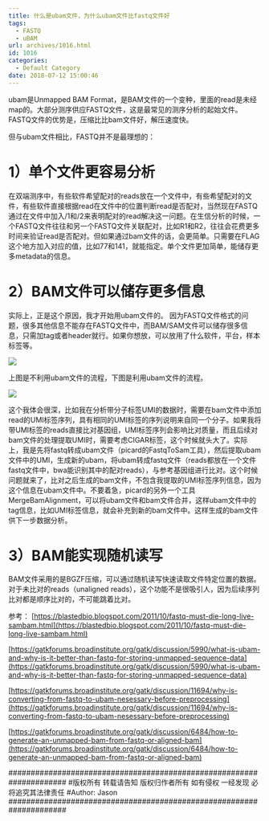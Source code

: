 ```yaml
---
title: 什么是ubam文件，为什么ubam文件比fastq文件好
tags:
  - FASTQ
  - uBAM
url: archives/1016.html
id: 1016
categories:
  - Default Category
date: 2018-07-12 15:00:46
---
```


ubam是Unmapped BAM Format，是BAM文件的一个变种，里面的read是未经map的。大部分测序供应FASTQ文件，这是最常见的测序分析的起始文件。FASTQ文件的优势是，压缩比比bam文件好，解压速度快。

但与ubam文件相比，FASTQ并不是最理想的：

# 1）单个文件更容易分析

在双端测序中，有些软件希望配对的reads放在一个文件中，有些希望配对的文件，有些软件直接根据read在文件中的位置判断read是否配对，当然现在FASTQ通过在文件中加入/1和/2来表明配对的read解决这一问题。在生信分析的时候，一个FASTQ文件往往和另一个FASTQ文件关联配对，比如R1和R2，往往会花费更多时间来验证read是否配对。但如果通过bam文件的话，会更简单。只需要在FLAG这个地方加入对应的值，比如77和141，就能指定。单个文件更加简单，能储存更多metadata的信息。

# 2）BAM文件可以储存更多信息

实际上，正是这个原因，我才开始用ubam文件的。
因为FASTQ文件格式的问题，很多其他信息不能存在FASTQ文件中，而BAM/SAM文件可以储存很多信息，只需加tag或者header就行。如果你想放，可以放用了什么软件，平台，样本标签等。

![](/wp/f4w/2020/2018-07-12-advantage-ubam-1.jpg)

上图是不利用ubam文件的流程，下图是利用ubam文件的流程。

![](/wp/f4w/2020/2018-07-12-advantage-ubam-2.png) 

这个我体会很深，比如我在分析带分子标签UMI的数据时，需要在bam文件中添加read的UMI标签序列，具有相同的UMI标签的序列说明来自同一个分子。如果我将带UMI标签的reads直接比对基因组，UMI标签序列会影响比对质量，而且后续对bam文件的处理提取UMI时，需要考虑CIGAR标签，这个时候就头大了。实际上，我是先将fastq转成ubam文件（picard的FastqToSam工具），然后提取ubam文件中的UMI，生成新的ubam，将ubam转成fastq文件（reads都放在一个文件fastq文件中，bwa能识别其中的配对reads），与参考基因组进行比对。这个时候问题就来了，比对之后生成的bam文件，不包含我提取的UMI标签序列信息，因为这个信息在ubam文件中。不要着急，picard的另外一个工具MergeBamAlignment，可以将ubam文件和bam文件合并，这样ubam文件中的tag信息，比如UMI标签信息，就会补充到新的bam文件中。这样生成的bam文件供下一步数据分析。

# 3）BAM能实现随机读写

BAM文件采用的是BGZF压缩，可以通过随机读写快速读取文件特定位置的数据。对于未比对的reads（unaligned reads），这个功能不是很吸引人，因为后续序列比对都是顺序比对的，不可能跳着比对。

参考：
[https://blastedbio.blogspot.com/2011/10/fastq-must-die-long-live-sambam.html](https://blastedbio.blogspot.com/2011/10/fastq-must-die-long-live-sambam.html)

[https://gatkforums.broadinstitute.org/gatk/discussion/5990/what-is-ubam-and-why-is-it-better-than-fastq-for-storing-unmapped-sequence-data](https://gatkforums.broadinstitute.org/gatk/discussion/5990/what-is-ubam-and-why-is-it-better-than-fastq-for-storing-unmapped-sequence-data)

[https://gatkforums.broadinstitute.org/gatk/discussion/11694/why-is-converting-from-fastq-to-ubam-nesessary-before-preprocessing](https://gatkforums.broadinstitute.org/gatk/discussion/11694/why-is-converting-from-fastq-to-ubam-nesessary-before-preprocessing)

[https://gatkforums.broadinstitute.org/gatk/discussion/6484/how-to-generate-an-unmapped-bam-from-fastq-or-aligned-bam](https://gatkforums.broadinstitute.org/gatk/discussion/6484/how-to-generate-an-unmapped-bam-from-fastq-or-aligned-bam)

\#####################################################################
\#版权所有 转载请告知 版权归作者所有 如有侵权 一经发现 必将追究其法律责任
\#Author: Jason
\#####################################################################